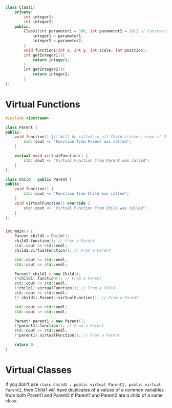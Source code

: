 ```cpp
class Class1{
    private:
        int integer1;
        int integer2;
    public:
        Class1(int parameter1 = 100, int parameter2 = 10){ // Constructor
            integer1 = parameter1;
            integer2 = parameter2;
        }
        void function1(int x, int y, int scale, int position);
        int getInteger1(){
            return integer1;
        }
        int getInteger2(){
            return integer2;
        }
};
```

#                  Virtual Functions

```cpp
#include <iostream>

class Parent {
public:
    void function() {// Will be called in all Child classes, even if they override it
        std::cout << "Function from Parent was called";
    }

    virtual void virtualFunction() {
        std::cout << "Virtual Function from Parent was called";
    }
};

class Child : public Parent {
public:
    void function() {
        std::cout << "Function from Child was called";
    }
    void virtualFunction() override {
        std::cout << "Virtual Function from Child was called";
    }
};


int main() {
    Parent child2 = Child();
    child2.function(); // From a Parent
    std::cout << std::endl;
    child2.virtualFunction(); // From a Parent

    std::cout << std::endl;
    std::cout << std::endl;

    Parent* child1 = new Child();
    (*child1).function(); // From a Parent
    std::cout << std::endl;
    (*child1).virtualFunction(); // From a Child
    std::cout << std::endl;
    (* child1).Parent::virtualFunction(); // From a Parent

    std::cout << std::endl;
    std::cout << std::endl;

    Parent* parent1 = new Parent();
    (*parent1).function(); // From a Parent
    std::cout << std::endl;
    (*parent1).virtualFunction(); // From a Parent

    return 0;
}
```

#                  Virtual Classes

If you don't use `class Child1 : public virtual Parent1, public virtual Parent2`, then Child1 will have duplicates of a values of a common variables from both Parent1 and Parent2 if Parent1 and Parent2 are a child of a same class.